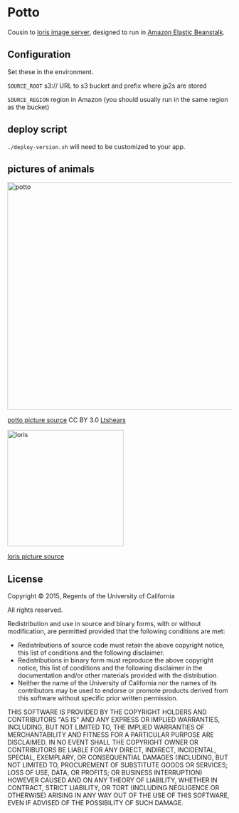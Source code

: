 # Potto

Cousin to [loris image server](https://github.com/loris-imageserver/loris),
designed to run in [Amazon Elastic Beanstalk](https://aws.amazon.com/elasticbeanstalk/).

## Configuration

Set these in the environment.

`SOURCE_ROOT` s3:// URL to s3 bucket and prefix where jp2s are stored

`SOURCE_REGION` region in Amazon (you should usually run in the same
region as the bucket)

## deploy script

`./deploy-version.sh` will need to be customized to your app.

## pictures of animals

<img width="511" alt="potto" src="https://cloud.githubusercontent.com/assets/227374/9700690/02418f4a-53c1-11e5-9e6b-1db47fd8caa3.png">

[potto picture source](https://commons.wikimedia.org/wiki/File:PottoCincyZoo.jpg) CC BY 3.0 [Ltshears](https://commons.wikimedia.org/wiki/User:Ltshears)

<img width="261" alt="loris" src="https://cloud.githubusercontent.com/assets/227374/9700689/fcfebb02-53c0-11e5-8ab6-c96fb98ba126.png">

[loris picture source](https://commons.wikimedia.org/wiki/File:Smit.Faces_of_Lorises.jpg)

## License

Copyright © 2015, Regents of the University of California

All rights reserved.

Redistribution and use in source and binary forms, with or without
modification, are permitted provided that the following conditions are met:
- Redistributions of source code must retain the above copyright notice,
  this list of conditions and the following disclaimer.
- Redistributions in binary form must reproduce the above copyright notice,
  this list of conditions and the following disclaimer in the documentation
  and/or other materials provided with the distribution.
- Neither the name of the University of California nor the names of its
  contributors may be used to endorse or promote products derived from this
  software without specific prior written permission.

THIS SOFTWARE IS PROVIDED BY THE COPYRIGHT HOLDERS AND CONTRIBUTORS "AS IS"
AND ANY EXPRESS OR IMPLIED WARRANTIES, INCLUDING, BUT NOT LIMITED TO, THE
IMPLIED WARRANTIES OF MERCHANTABILITY AND FITNESS FOR A PARTICULAR PURPOSE
ARE DISCLAIMED. IN NO EVENT SHALL THE COPYRIGHT OWNER OR CONTRIBUTORS BE
LIABLE FOR ANY DIRECT, INDIRECT, INCIDENTAL, SPECIAL, EXEMPLARY, OR
CONSEQUENTIAL DAMAGES (INCLUDING, BUT NOT LIMITED TO, PROCUREMENT OF
SUBSTITUTE GOODS OR SERVICES; LOSS OF USE, DATA, OR PROFITS; OR BUSINESS
INTERRUPTION) HOWEVER CAUSED AND ON ANY THEORY OF LIABILITY, WHETHER IN
CONTRACT, STRICT LIABILITY, OR TORT (INCLUDING NEGLIGENCE OR OTHERWISE)
ARISING IN ANY WAY OUT OF THE USE OF THIS SOFTWARE, EVEN IF ADVISED OF THE
POSSIBILITY OF SUCH DAMAGE.
